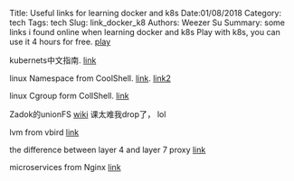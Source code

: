 Title: Useful links for learning docker and k8s
Date:01/08/2018
Category: tech
Tags: tech
Slug: link_docker_k8
Authors: Weezer Su
Summary: some links i found online when learning docker and k8s
Play with k8s, you can use it 4 hours for free. [play](https://labs.play-with-k8s.com/)

kubernets中文指南. [link](https://www.gitbook.com/book/feisky/kubernetes/details)

linux Namespace from CoolShell. [link](https://coolshell.cn/articles/17010.html). [link2](https://coolshell.cn/articles/17029.html)

linux Cgroup form CollShell. [link](https://coolshell.cn/articles/17049.html)

Zadok的unionFS [wiki](https://en.wikipedia.org/wiki/UnionFS) 课太难我drop了， lol

lvm from vbird [link](http://cn.linux.vbird.org/linux_basic/0420quota.php)

the difference between layer 4 and layer 7 proxy [link](https://www.jianshu.com/p/fa937b8e6712)

microservices from Nginx [link](/pdfs/Microservices_Designing_Deploying.pdf)
